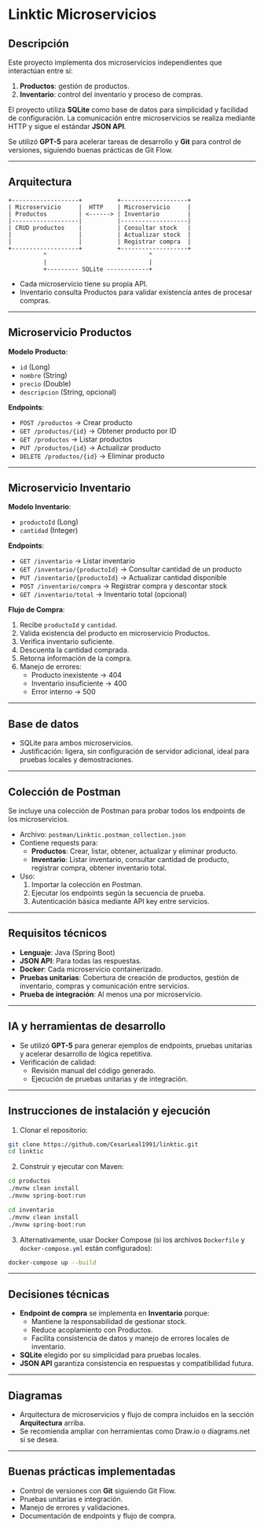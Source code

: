 # Linktic Microservicios

## Descripción

Este proyecto implementa dos microservicios independientes que interactúan entre sí:

1. **Productos**: gestión de productos.
2. **Inventario**: control del inventario y proceso de compras.

El proyecto utiliza **SQLite** como base de datos para simplicidad y facilidad de configuración. La comunicación entre microservicios se realiza mediante HTTP y sigue el estándar **JSON API**.

Se utilizó **GPT-5** para acelerar tareas de desarrollo y **Git** para control de versiones, siguiendo buenas prácticas de Git Flow.

---

## Arquitectura

```
+-------------------+          +-------------------+
| Microservicio     |  HTTP    | Microservicio     |
| Productos         | <------> | Inventario        |
|-------------------|          |-------------------|
| CRUD productos    |          | Consultar stock   |
|                   |          | Actualizar stock  |
|                   |          | Registrar compra  |
+-------------------+          +-------------------+
          ^                             ^
          |                             |
          +--------- SQLite ------------+
```

- Cada microservicio tiene su propia API.
- Inventario consulta Productos para validar existencia antes de procesar compras.

---

## Microservicio Productos

**Modelo Producto**:
- `id` (Long)
- `nombre` (String)
- `precio` (Double)
- `descripcion` (String, opcional)

**Endpoints**:
- `POST /productos` → Crear producto
- `GET /productos/{id}` → Obtener producto por ID
- `GET /productos` → Listar productos
- `PUT /productos/{id}` → Actualizar producto
- `DELETE /productos/{id}` → Eliminar producto

---

## Microservicio Inventario

**Modelo Inventario**:
- `productoId` (Long)
- `cantidad` (Integer)

**Endpoints**:
- `GET /inventario` → Listar inventario
- `GET /inventario/{productoId}` → Consultar cantidad de un producto
- `PUT /inventario/{productoId}` → Actualizar cantidad disponible
- `POST /inventario/compra` → Registrar compra y descontar stock
- `GET /inventario/total` → Inventario total (opcional)

**Flujo de Compra**:
1. Recibe `productoId` y `cantidad`.
2. Valida existencia del producto en microservicio Productos.
3. Verifica inventario suficiente.
4. Descuenta la cantidad comprada.
5. Retorna información de la compra.
6. Manejo de errores:
    - Producto inexistente → 404
    - Inventario insuficiente → 400
    - Error interno → 500

---

## Base de datos

- SQLite para ambos microservicios.
- Justificación: ligera, sin configuración de servidor adicional, ideal para pruebas locales y demostraciones.

---

## Colección de Postman

Se incluye una colección de Postman para probar todos los endpoints de los microservicios.

- Archivo: `postman/Linktic.postman_collection.json`
- Contiene requests para:
    - **Productos**: Crear, listar, obtener, actualizar y eliminar producto.
    - **Inventario**: Listar inventario, consultar cantidad de producto, registrar compra, obtener inventario total.
- Uso:
    1. Importar la colección en Postman.
    2. Ejecutar los endpoints según la secuencia de prueba.
    3. Autenticación básica mediante API key entre servicios.

---

## Requisitos técnicos

- **Lenguaje**: Java (Spring Boot)
- **JSON API**: Para todas las respuestas.
- **Docker**: Cada microservicio containerizado.
- **Pruebas unitarias**: Cobertura de creación de productos, gestión de inventario, compras y comunicación entre servicios.
- **Prueba de integración**: Al menos una por microservicio.

---

## IA y herramientas de desarrollo

- Se utilizó **GPT-5** para generar ejemplos de endpoints, pruebas unitarias y acelerar desarrollo de lógica repetitiva.
- Verificación de calidad:
    - Revisión manual del código generado.
    - Ejecución de pruebas unitarias y de integración.

---

## Instrucciones de instalación y ejecución

1. Clonar el repositorio:

```bash
git clone https://github.com/CesarLeal1991/linktic.git
cd linktic
```

2. Construir y ejecutar con Maven:

```bash
cd productos
./mvnw clean install
./mvnw spring-boot:run
```

```bash
cd inventario
./mvnw clean install
./mvnw spring-boot:run
```

3. Alternativamente, usar Docker Compose (si los archivos `Dockerfile` y `docker-compose.yml` están configurados):

```bash
docker-compose up --build
```

---

## Decisiones técnicas

- **Endpoint de compra** se implementa en **Inventario** porque:
    - Mantiene la responsabilidad de gestionar stock.
    - Reduce acoplamiento con Productos.
    - Facilita consistencia de datos y manejo de errores locales de inventario.
- **SQLite** elegido por su simplicidad para pruebas locales.
- **JSON API** garantiza consistencia en respuestas y compatibilidad futura.

---

## Diagramas

- Arquitectura de microservicios y flujo de compra incluidos en la sección **Arquitectura** arriba.
- Se recomienda ampliar con herramientas como Draw.io o diagrams.net si se desea.

---

## Buenas prácticas implementadas

- Control de versiones con **Git** siguiendo Git Flow.
- Pruebas unitarias e integración.
- Manejo de errores y validaciones.
- Documentación de endpoints y flujo de compra.

